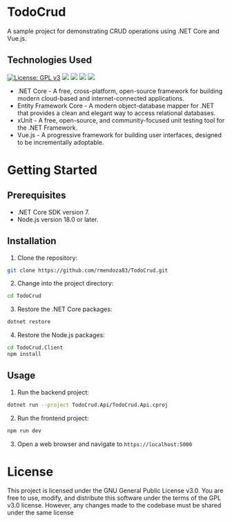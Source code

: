# TodoCrud
A sample project for demonstrating CRUD operations using .NET Core and Vue.js.

## Technologies Used
[![License: GPL v3](https://img.shields.io/badge/License-GPLv3-blue.svg)](https://www.gnu.org/licenses/gpl-3.0) ![](https://img.shields.io/badge/.NET_Core-blue?logo=.net) ![](https://img.shields.io/badge/Entity_Framework_Core-purple?logo=.net) ![](https://img.shields.io/badge/xUnit-orange?logo=xunit) ![](https://img.shields.io/badge/Vue.js-darkgreen?logo=vue.js)
- .NET Core - A free, cross-platform, open-source framework for building modern cloud-based and internet-connected applications.
- Entity Framework Core - A modern object-database mapper for .NET that provides a clean and elegant way to access relational databases.
- xUnit - A free, open-source, and community-focused unit testing tool for the .NET Framework.
- Vue.js - A progressive framework for building user interfaces, designed to be incrementally adoptable.

# Getting Started

## Prerequisites
- .NET Core SDK version 7.
- Node.js version 18.0 or later.

## Installation

1. Clone the repository:
```bash
git clone https://github.com/rmendoza83/TodoCrud.git
```

2. Change into the project directory:
```bash
cd TodoCrud
```

3. Restore the .NET Core packages:
```bash
dotnet restore
```

4. Restore the Node.js packages:
```bash
cd TodoCrud.Client
npm install
```

## Usage

1. Run the backend project:
```bash
dotnet run --project TodoCrud.Api/TodoCrud.Api.cproj
```

2. Run the frontend project:
```bash
npm run dev
```

3. Open a web browser and navigate to `https://localhost:5000`

# License

This project is licensed under the GNU General Public License v3.0. You are free to use, modify, and distribute this software under the terms of the GPL v3.0 license. However, any changes made to the codebase must be shared under the same license

